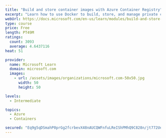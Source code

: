 ```yaml
---
title: "Build and store container images with Azure Container Registry"
excerpt: "Learn how to use Docker to build, store, and manage private container images with the Azure Container Registry."
webUrl: https://docs.microsoft.com/en-us/learn/modules/build-and-store-container-images/
type: course
price: Free
length: PT49M
ratings:
  count: 3093
  average: 4.6437116
heat: 51

provider:
  name: Microsoft Learn
  domain: microsoft.com
  images:
    - url: /assets/images/organizations/microsoft.com-50x50.jpg
      width: 50
      height: 50

levels:
  - Intermediate

topics:
  - Azure
  - Containers

secured: "Eq9g5qDSmahP0prGg2fcrbevX48nAUCQWFnfuLReIShPMhQ9C828n/jt772UeBrIcP1A3ssXZ53+N5euJtbiyZB008ATSeGQPRGOcnACrRP3UeqhgRHOgVS0/tcH1JI2fljlGwXdlYNLSHkIgOxuiPoYT4N87bEzkD6rdQqSDjrwWyyUXaiil0Y5V7xSfixe3h9R6C8gvhzRilSYElnXmCVeGMdZX3HBgNH8kB+fsgq1jsJtBNyMf6NPlYJO14U82+ulSvECPlhmrZRvMu3E5wK12ypdK8Xcj54jR/otT+66YQu8XBaRgRixLBsR1jZyXh7WsFLL/ehXrkKM/SNcajLLonrH6kcUwBd6mF3jtvWgkBDaxT79g/SCJaJ3TqTptEw6xbIbcqLUR2NDu45zMSZFtmLwPHapBvo8UkbqmF4=;9Ocq9ZtxrPOukuxDj4TWEA=="
---
```


